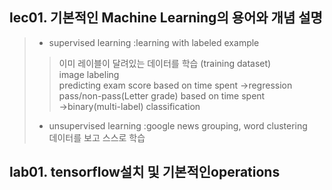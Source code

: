 ## lec01. 기본적인 Machine Learning의 용어와 개념 설명
> * supervised learning :learning with labeled example 
>> 이미 레이블이 달려있는 데이터를 학습  (training dataset)  
>> image labeling  
>> predicting exam score based on time spent →regression  
>> pass/non-pass(Letter grade) based on time spent →binary(multi-label) classification  
> * unsupervised learning :google news grouping, word clustering   
>  데이터를 보고 스스로 학습  

## lab01. tensorflow설치 및 기본적인operations
